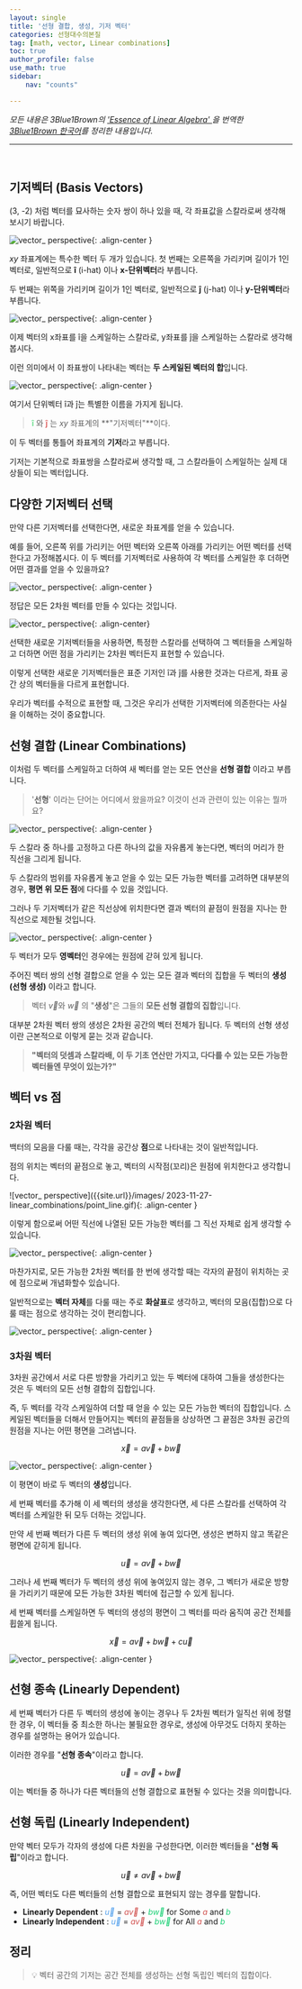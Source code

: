 ```yaml
---
layout: single
title: '선형 결합, 생성, 기저 벡터'
categories: 선형대수의본질
tag: [math, vector, Linear combinations]
toc: true 
author_profile: false
use_math: true
sidebar:
    nav: "counts"

---
```


<i><span style="font-size: 14px;">모든 내용은 3Blue1Brown의 <a href ='https://www.3blue1brown.com/topics/linear-algebra'>'Essence of Linear Algebra' </a> 을 번역한 <a href='https://www.youtube.com/@3Blue1BrownKR'>3Blue1Brown 한국어</a>를 정리한 내용입니다.</span></i>

----------------

<br>

## 기저벡터 (Basis Vectors)

(3, -2) 처럼 벡터를 묘사하는 숫자 쌍이 하나 있을 때, 각 좌표값을 스칼라로써 생각해보시기 바랍니다. 

![vector_ perspective]({{site.url}}/images/2023-11-27-linear_combinations/coord_scalar.gif){: .align-center }

$xy$ 좌표계에는 특수한 벡터 두 개가 있습니다. 첫 번째는 오른쪽을 가리키며 길이가 1인 벡터로, 일반적으로 **î** (i-hat) 이나 **x-단위벡터**라 부릅니다. 

두 번째는 위쪽을 가리키며 길이가 1인 벡터로, 일반적으로 **ĵ** (j-hat) 이나 **y-단위벡터**라 부릅니다. 

![vector_ perspective]({{site.url}}/images/2023-11-27-linear_combinations/unit_bases.png){: .align-center }

이제 벡터의 x좌표를 î을 스케일하는 스칼라로, y좌표를 ĵ을 스케일하는 스칼라로 생각해봅시다. 

이런 의미에서 이 좌표쌍이 나타내는 벡터는 **두 스케일된 벡터의 합**입니다. 

![vector_ perspective]({{site.url}}/images/2023-11-27-linear_combinations/basis_vectors.png){: .align-center }

여기서 단위벡터 î과 ĵ는 특별한 이름을 가지게 됩니다.

><span style="color:#72E093">**î**</span> 와 <span style="color:#E06E6E">**ĵ**</span> 는 $xy$ 좌표계의 **"기저벡터"**이다.

이 두 벡터를 통틀어 좌표계의 **기저**라고 부릅니다.

기저는 기본적으로 좌표쌍을 스칼라로써 생각할 때, 그 스칼라들이 스케일하는 실제 대상들이 되는 벡터입니다.

## 다양한 기저벡터 선택

만약 다른 기저벡터를 선택한다면, 새로운 좌표계를 얻을 수 있습니다.

예를 들어, 오른쪽 위를 가리키는 어떤 벡터와 오른쪽 아래를 가리키는 어떤 벡터를 선택한다고 가정해봅시다. 이 두 벡터를 기저벡터로 사용하여 각 벡터를 스케일한 후 더하면 어떤 결과를 얻을 수 있을까요?

![vector_ perspective]({{site.url}}/images/2023-11-27-linear_combinations/alternate_basis.png){: .align-center }

정답은 모든 2차원 벡터를 만들 수 있다는 것입니다. 

![vector_ perspective]({{site.url}}/images/2023-11-27-linear_combinations/linear_combination.gif){: .align-center}

선택한 새로운 기저벡터들을 사용하면, 특정한 스칼라를 선택하여 그 벡터들을 스케일하고 더하면 어떤 점을 가리키는 2차원 벡터든지 표현할 수 있습니다.

이렇게 선택한 새로운 기저벡터들은 표준 기저인 î과 ĵ를 사용한 것과는 다르게, 좌표 공간 상의 벡터들을 다르게 표현합니다. 

우리가 벡터를 수적으로 표현할 때, 그것은 우리가 선택한 기저벡터에 의존한다는 사실을 이해하는 것이 중요합니다.

## 선형 결합 (Linear Combinations)

이처럼 두 벡터를 스케일하고 더하여 새 벡터를 얻는 모든 연산을 **선형 결합** 이라고 부릅니다.

> '**선형**' 이라는 단어는 어디에서 왔을까요? 이것이 선과 관련이 있는 이유는 뭘까요? 

![vector_ perspective]({{site.url}}/images/2023-11-27-linear_combinations/linear_combination_def.gif){: .align-center }

두 스칼라 중 하나를 고정하고 다른 하나의 값을 자유롭게 놓는다면, 벡터의 머리가 한 직선을 그리게 됩니다. 

두 스칼라의 범위를 자유롭게 놓고 얻을 수 있는 모든 가능한 벡터를 고려하면 대부분의 경우,  **평면 위 모든 점**에 다다를 수 있을 것입니다. 

그러나 두 기저벡터가 같은 직선상에 위치한다면 결과 벡터의 끝점이 원점을 지나는 한 직선으로 제한될 것입니다.

![vector_ perspective]({{site.url}}/images/2023-11-27-linear_combinations/parallel_combination.gif){: .align-center }


두 벡터가 모두 **영벡터**인 경우에는 원점에 갇혀 있게 됩니다. 

주어진 벡터 쌍의 선형 결합으로 얻을 수 있는 모든 결과 벡터의 집합을 두 벡터의 **생성(선형 생성)** 이라고 합니다. 

> 벡터 $\vec{v}$와 $\vec{w}$ 의 "**생성**"은 그들의 **모든 선형 결합의 집합**입니다.

대부분 2차원 벡터 쌍의 생성은 2차원 공간의 벡터 전체가 됩니다. 두 벡터의 선형 생성이란 근본적으로 이렇게 묻는 것과 같습니다. 

> **"벡터의 덧셈과 스칼라배, 이 두 기초 연산만 가지고, 다다를 수 있는 모든 가능한 벡터들엔 무엇이 있는가?"**

## 벡터 vs 점 

### 2차원 벡터

백터의 모음을 다룰 때는, 각각을 공간상 **점**으로 나타내는 것이 일반적입니다. 

점의 위치는 벡터의 끝점으로 놓고, 벡터의 시작점(꼬리)은 원점에 위치한다고 생각합니다.

![vector_ perspective]({{site.url}}/images/
2023-11-27-linear_combinations/point_line.gif){: .align-center }

이렇게 함으로써 어떤 직선에 나열된 모든 가능한 벡터를 그 직선 자체로 쉽게 생각할 수 있습니다. 

![vector_ perspective]({{site.url}}/images/2023-11-27-linear_combinations/point_space.gif){: .align-center }

마찬가지로, 모든 가능한 2차원 벡터를 한 번에 생각할 때는 각자의 끝점이 위치하는 곳에 점으로써 개념화할수 있습니다.

일반적으로는 **벡터 자체**를 다룰 때는 주로 **화살표**로 생각하고, 벡터의 모음(집합)으로 다룰 때는 점으로 생각하는 것이 편리합니다. 

![vector_ perspective]({{site.url}}/images/2023-11-27-linear_combinations/think_about_vectors.png){: .align-center }

### 3차원 벡터 

3차원 공간에서 서로 다른 방향을 가리키고 있는 두 벡터에 대하여 그들을 생성한다는 것은 두 벡터의 모든 선형 결합의 집합입니다. 

즉, 두 벡터를 각각 스케일하여 더할 때 얻을 수 있는 모든 가능한 벡터의 집합입니다. 스케일된 벡터들을 더해서 만들어지는 벡터의 끝점들을 상상하면 그 끝점은 3차원 공간의 원점을 지나는 어떤 평면을 그려냅니다.

$$\vec{x} = a\vec{v} + b\vec{w}$$

![vector_ perspective]({{site.url}}/images/2023-11-27-linear_combinations/span_in_3d.gif){: .align-center }

이 평면이 바로 두 벡터의 **생성**입니다. 

세 번째 벡터를 추가해 이 세 벡터의 생성을 생각한다면, 세 다른 스칼라를 선택하여 각 벡터를 스케일한 뒤 모두 더하는 것입니다. 

만약 세 번째 벡터가 다른 두 벡터의 생성 위에 놓여 있다면, 생성은 변하지 않고 똑같은 평면에 갇히게 됩니다. 

$$\vec{u} = a\vec{v} + b\vec{w}$$

그러나 세 번째 벡터가 두 벡터의 생성 위에 놓여있지 않는 경우, 그 벡터가 새로운 방향을 가리키기 때문에 모든 가능한 3차원 벡터에 접근할 수 있게 됩니다. 

세 번째 벡터를 스케일하면 두 벡터의 생성의 평면이 그 벡터를 따라 움직여 공간 전체를 휩쓸게 됩니다.

$$\vec{x} = a\vec{v} + b\vec{w} + c\vec{u}$$

![vector_ perspective]({{site.url}}/images/2023-11-27-linear_combinations/span_in_3d_3vector.gif){: .align-center }

## 선형 종속 (Linearly Dependent)

세 번째 벡터가 다른 두 벡터의 생성에 놓이는 경우나 두 2차원 벡터가 일직선 위에 정렬한 경우, 이 벡터들 중 최소한 하나는 불필요한 경우로, 생성에 아무것도 더하지 못하는 경우를 설명하는 용어가 있습니다.

이러한 경우를 "**선형 종속**"이라고 합니다. 

$$\vec{u} = a\vec{v} + b\vec{w}$$

이는 벡터들 중 하나가 다른 벡터들의 선형 결합으로 표현될 수 있다는 것을 의미합니다.


## 선형 독립 (Linearly Independent)

만약 벡터 모두가 각자의 생성에 다른 차원을 구성한다면, 이러한 벡터들을 "**선형 독립**"이라고 합니다. 

$$\vec{u} \neq a\vec{v} + b\vec{w}$$

즉, 어떤 벡터도 다른 벡터들의 선형 결합으로 표현되지 않는 경우를 말합니다.

-  **Linearly Dependent** : <span style="color:#53A0ED">$\vec{u}$</span> $=$ <span style="color:#D1514F">$a\vec{v}$</span> $+$ <span style="color:#1ED177">$b\vec{w}$</span>  for Some <span style="color:#D1514F">$a$</span>  and <span style="color:#1ED177">$b$</span>
- **Linearly Independent** : <span style="color:#53A0ED">$\vec{u}$</span> $=$ <span style="color:#D1514F">$a\vec{v}$</span> $+$ <span style="color:#1ED177">$b\vec{w}$</span>  for All <span style="color:#D1514F">$a$</span>  and <span style="color:#1ED177">$b$</span>



## 정리

>💡 벡터 공간의 기저는 공간 전체를 생성하는 선형 독립인 벡터의 집합이다. 

